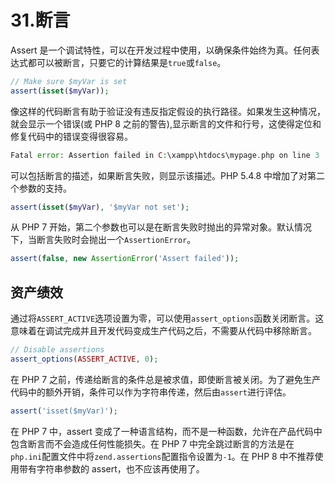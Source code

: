 # 31.断言

Assert 是一个调试特性，可以在开发过程中使用，以确保条件始终为真。任何表达式都可以被断言，只要它的计算结果是`true`或`false`。

```php
// Make sure $myVar is set
assert(isset($myVar));

```

像这样的代码断言有助于验证没有违反指定假设的执行路径。如果发生这种情况，就会显示一个错误(或 PHP 8 之前的警告),显示断言的文件和行号，这使得定位和修复代码中的错误变得很容易。

```php
Fatal error: Assertion failed in C:\xampp\htdocs\mypage.php on line 3

```

可以包括断言的描述，如果断言失败，则显示该描述。PHP 5.4.8 中增加了对第二个参数的支持。

```php
assert(isset($myVar), '$myVar not set');

```

从 PHP 7 开始，第二个参数也可以是在断言失败时抛出的异常对象。默认情况下，当断言失败时会抛出一个`AssertionError`。

```php
assert(false, new AssertionError('Assert failed'));

```

## 资产绩效

通过将`ASSERT_ACTIVE`选项设置为零，可以使用`assert_options`函数关闭断言。这意味着在调试完成并且开发代码变成生产代码之后，不需要从代码中移除断言。

```php
// Disable assertions
assert_options(ASSERT_ACTIVE, 0);

```

在 PHP 7 之前，传递给断言的条件总是被求值，即使断言被关闭。为了避免生产代码中的额外开销，条件可以作为字符串传递，然后由`assert`进行评估。

```php
assert('isset($myVar)');

```

在 PHP 7 中，assert 变成了一种语言结构，而不是一种函数，允许在产品代码中包含断言而不会造成任何性能损失。在 PHP 7 中完全跳过断言的方法是在`php.ini`配置文件中将`zend.assertions`配置指令设置为`-1`。在 PHP 8 中不推荐使用带有字符串参数的 assert，也不应该再使用了。